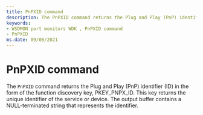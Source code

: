```yaml
---
title: PnPXID command
description: The PnPXID command returns the Plug and Play (PnP) identifier in the form of the function discovery key.
keywords:
- WSDMON port monitors WDK , PnPXID command
- PnPXID
ms.date: 09/08/2021
---
```


# PnPXID command

The `PnPXID` command returns the Plug and Play (PnP) identifier (ID) in the form of the function discovery key, PKEY\_PNPX\_ID. This key returns the unique identifier of the service or device. The output buffer contains a NULL-terminated string that represents the identifier.
